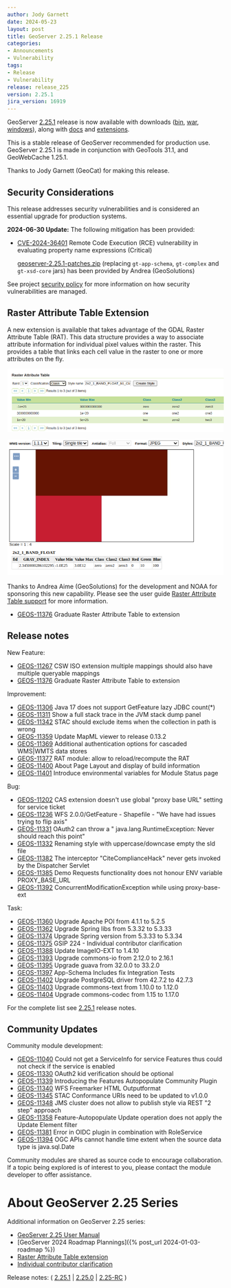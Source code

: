 ```yaml
---
author: Jody Garnett
date: 2024-05-23
layout: post
title: GeoServer 2.25.1 Release
categories:
- Announcements
- Vulnerability
tags:
- Release
- Vulnerability
release: release_225
version: 2.25.1
jira_version: 16919
--- 
```


GeoServer [2.25.1](/release/2.25.1/) release is now available
with downloads
([bin](https://sourceforge.net/projects/geoserver/files/GeoServer/2.25.1/geoserver-2.25.1-bin.zip/download),
[war](https://sourceforge.net/projects/geoserver/files/GeoServer/2.25.1/geoserver-2.25.1-war.zip/download),
[windows](https://sourceforge.net/projects/geoserver/files/GeoServer/2.25.1/GeoServer-2.25.1-winsetup.exe/download)), along with 
[docs](https://sourceforge.net/projects/geoserver/files/GeoServer/2.25.1/geoserver-2.25.1-htmldoc.zip/download) and
[extensions](https://sourceforge.net/projects/geoserver/files/GeoServer/2.25.1/extensions/).

This is a stable release of GeoServer recommended for production use.
GeoServer 2.25.1 is made in conjunction with GeoTools 31.1, and GeoWebCache 1.25.1. 

Thanks to Jody Garnett (GeoCat) for making this release. 

## Security Considerations

This release addresses security vulnerabilities and is considered an essential upgrade for production systems.

**2024-06-30 Update:** The following mitigation has been provided:

* [CVE-2024-36401](https://github.com/geoserver/geoserver/security/advisories/GHSA-6jj6-gm7p-fcvv) Remote Code Execution (RCE) vulnerability in evaluating property name expressions (Critical)

  [geoserver-2.25.1-patches.zip](https://sourceforge.net/projects/geoserver/files/GeoServer/2.25.1/geoserver-2.25.1-patches.zip/download) (replacing `gt-app-schema`, `gt-complex` and `gt-xsd-core` jars) has been provided by Andrea (GeoSolutions)

See project [security policy](https://github.com/geoserver/geoserver/blob/main/SECURITY.md) for more information on how security vulnerabilities are managed.

## Raster Attribute Table Extension

A new extension is available that takes advantage of the GDAL Raster Attribute Table (RAT). This data structure provides a way to associate attribute information for individual pixel values within the raster. This provides a table that links each cell value in the raster to one or more attributes on the fly.

![](/img/posts/2.25/rat-ui.png)

![](/img/posts/2.25/rat-map.png)

Thanks to Andrea Aime (GeoSolutions) for the development and NOAA for sponsoring this new capability. Please see the user guide [Raster Attribute Table support](https://docs.geoserver.org/latest/en/user/extensions/rat/index.html) for more information.

* [GEOS-11376](https://osgeo-org.atlassian.net/browse/GEOS-11376) Graduate Raster Attribute Table to extension

## Release notes

New Feature:

* [GEOS-11267](https://osgeo-org.atlassian.net/browse/GEOS-11267) CSW ISO extension multiple mappings should also have multiple queryable mappings
* [GEOS-11376](https://osgeo-org.atlassian.net/browse/GEOS-11376) Graduate Raster Attribute Table to extension

Improvement:

* [GEOS-11306](https://osgeo-org.atlassian.net/browse/GEOS-11306) Java 17 does not support GetFeature lazy JDBC count(*)
* [GEOS-11311](https://osgeo-org.atlassian.net/browse/GEOS-11311) Show a full stack trace in the JVM stack dump panel
* [GEOS-11342](https://osgeo-org.atlassian.net/browse/GEOS-11342) STAC should exclude items when the collection in path is wrong
* [GEOS-11359](https://osgeo-org.atlassian.net/browse/GEOS-11359) Update MapML viewer to release 0.13.2
* [GEOS-11369](https://osgeo-org.atlassian.net/browse/GEOS-11369) Additional authentication options for cascaded WMS|WMTS data stores
* [GEOS-11377](https://osgeo-org.atlassian.net/browse/GEOS-11377) RAT module: allow to reload/recompute the RAT
* [GEOS-11400](https://osgeo-org.atlassian.net/browse/GEOS-11400) About Page Layout and display of build information
* [GEOS-11401](https://osgeo-org.atlassian.net/browse/GEOS-11401) Introduce environmental variables for Module Status page

Bug:

* [GEOS-11202](https://osgeo-org.atlassian.net/browse/GEOS-11202) CAS extension doesn't use global "proxy base URL" setting for service ticket
* [GEOS-11236](https://osgeo-org.atlassian.net/browse/GEOS-11236) WFS 2.0.0/GetFeature - Shapefile - "We have had issues trying to flip axis"
* [GEOS-11331](https://osgeo-org.atlassian.net/browse/GEOS-11331) OAuth2 can throw a " java.lang.RuntimeException: Never should reach this point"
* [GEOS-11332](https://osgeo-org.atlassian.net/browse/GEOS-11332) Renaming style with uppercase/downcase empty the sld file
* [GEOS-11382](https://osgeo-org.atlassian.net/browse/GEOS-11382) The interceptor "CiteComplianceHack" never gets invoked by the Dispatcher Servlet
* [GEOS-11385](https://osgeo-org.atlassian.net/browse/GEOS-11385) Demo Requests functionality does not honour ENV variable PROXY_BASE_URL
* [GEOS-11392](https://osgeo-org.atlassian.net/browse/GEOS-11392) ConcurrentModificationException while using proxy-base-ext

Task:

* [GEOS-11360](https://osgeo-org.atlassian.net/browse/GEOS-11360) Upgrade Apache POI from 4.1.1 to 5.2.5
* [GEOS-11362](https://osgeo-org.atlassian.net/browse/GEOS-11362) Upgrade Spring libs from 5.3.32 to 5.3.33
* [GEOS-11374](https://osgeo-org.atlassian.net/browse/GEOS-11374) Upgrade Spring version from 5.3.33 to 5.3.34
* [GEOS-11375](https://osgeo-org.atlassian.net/browse/GEOS-11375) GSIP 224 - Individual contributor clarification
* [GEOS-11388](https://osgeo-org.atlassian.net/browse/GEOS-11388) Update ImageIO-EXT to 1.4.10
* [GEOS-11393](https://osgeo-org.atlassian.net/browse/GEOS-11393) Upgrade commons-io from 2.12.0 to 2.16.1
* [GEOS-11395](https://osgeo-org.atlassian.net/browse/GEOS-11395) Upgrade guava from 32.0.0 to 33.2.0
* [GEOS-11397](https://osgeo-org.atlassian.net/browse/GEOS-11397) App-Schema Includes fix Integration Tests
* [GEOS-11402](https://osgeo-org.atlassian.net/browse/GEOS-11402) Upgrade PostgreSQL driver from 42.7.2 to 42.7.3
* [GEOS-11403](https://osgeo-org.atlassian.net/browse/GEOS-11403) Upgrade commons-text from 1.10.0 to 1.12.0
* [GEOS-11404](https://osgeo-org.atlassian.net/browse/GEOS-11404) Upgrade commons-codec from 1.15 to 1.17.0

For the complete list see [2.25.1](https://github.com/geoserver/geoserver/releases/tag/2.25.1) release notes. 

## Community Updates

Community module development:

* [GEOS-11040](https://osgeo-org.atlassian.net/browse/GEOS-11040) Could not get a ServiceInfo for service Features thus could not check if the service is enabled
* [GEOS-11330](https://osgeo-org.atlassian.net/browse/GEOS-11330) OAuth2 kid verification should be optional
* [GEOS-11339](https://osgeo-org.atlassian.net/browse/GEOS-11339) Introducing the Features Autopopulate Community Plugin
* [GEOS-11340](https://osgeo-org.atlassian.net/browse/GEOS-11340)  WFS Freemarker HTML Outputformat
* [GEOS-11345](https://osgeo-org.atlassian.net/browse/GEOS-11345) STAC Conformance URIs need to be updated to v1.0.0
* [GEOS-11348](https://osgeo-org.atlassian.net/browse/GEOS-11348) JMS cluster does not allow to publish style via REST "2 step" approach
* [GEOS-11358](https://osgeo-org.atlassian.net/browse/GEOS-11358) Feature-Autopopulate Update operation does not apply the Update Element filter
* [GEOS-11381](https://osgeo-org.atlassian.net/browse/GEOS-11381) Error in OIDC plugin in combination with RoleService
* [GEOS-11394](https://osgeo-org.atlassian.net/browse/GEOS-11394) OGC APIs cannot handle time extent when the source data type is java.sql.Date

Community modules are shared as source code to encourage collaboration. If a topic being explored is of interest to you, please contact the module developer to offer assistance. 

# About GeoServer 2.25 Series

Additional information on GeoServer 2.25 series:

* [GeoServer 2.25 User Manual](https://docs.geoserver.org/2.25.x/en/user/)
* [GeoServer 2024 Roadmap Plannings]({% post_url 2024-01-03-roadmap %}) 
* [Raster Attribute Table extension](https://github.com/geoserver/geoserver/wiki/GSIP-222)
* [Individual contributor clarification](https://github.com/geoserver/geoserver/wiki/GSIP-224)

Release notes:
( [2.25.1](https://github.com/geoserver/geoserver/releases/tag/2.25.1)
| [2.25.0](https://github.com/geoserver/geoserver/releases/tag/2.25.0)
| [2.25-RC](https://github.com/geoserver/geoserver/releases/tag/2.25-RC)
) 

